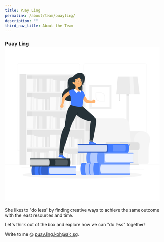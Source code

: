 ```yaml
---
title: Puay Ling
permalink: /about/team/puayling/
description: ""
third_nav_title: About the Team
---
```

### Puay Ling![](/images/Learning-rafiki.png)  
She likes to "do less" by finding creative ways to achieve the same outcome with the least resources and time. 

Let's think out of the box and explore how we can "do less" together!

Write to me @ puay.ling.koh@aic.sg.